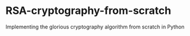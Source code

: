 # RSA-cryptography-from-scratch
Implementing the glorious cryptography algorithm from scratch in Python
